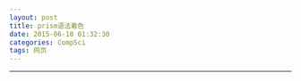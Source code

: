 ```yaml
---
layout: post
title: prism语法着色
date: 2015-06-18 01:32:30
categories: CompSci
tags: 网页
---
```




---
